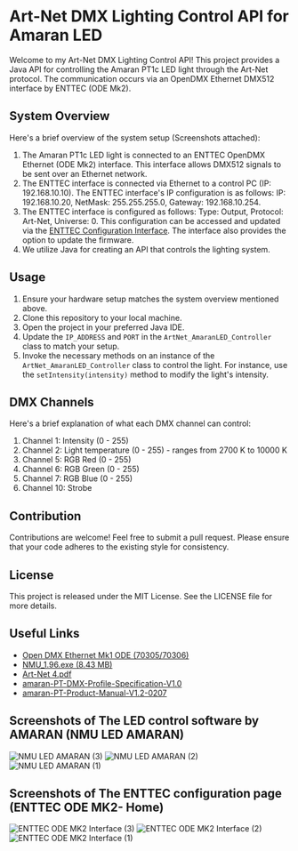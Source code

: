 # Art-Net DMX Lighting Control API for Amaran LED

Welcome to my Art-Net DMX Lighting Control API! This project provides a Java API for controlling the Amaran PT1c LED light through the Art-Net protocol. The communication occurs via an OpenDMX Ethernet DMX512 interface by ENTTEC (ODE Mk2).

## System Overview

Here's a brief overview of the system setup (Screenshots attached):

1. The Amaran PT1c LED light is connected to an ENTTEC OpenDMX Ethernet (ODE Mk2) interface. This interface allows DMX512 signals to be sent over an Ethernet network.
2. The ENTTEC interface is connected via Ethernet to a control PC (IP: 192.168.10.10). The ENTTEC interface's IP configuration is as follows: IP: 192.168.10.20, NetMask: 255.255.255.0, Gateway: 192.168.10.254.
3. The ENTTEC interface is configured as follows: 
Type: Output, Protocol: Art-Net, Universe: 0. This configuration can be accessed and updated via the [ENTTEC Configuration Interface](http://192.168.10.20/index.html). The interface also provides the option to update the firmware.
4. We utilize Java for creating an API that controls the lighting system.

## Usage

1. Ensure your hardware setup matches the system overview mentioned above.
2. Clone this repository to your local machine.
3. Open the project in your preferred Java IDE.
4. Update the `IP_ADDRESS` and `PORT` in the `ArtNet_AmaranLED_Controller` class to match your setup.
5. Invoke the necessary methods on an instance of the `ArtNet_AmaranLED_Controller` class to control the light. For instance, use the `setIntensity(intensity)` method to modify the light's intensity.

## DMX Channels

Here's a brief explanation of what each DMX channel can control:

1. Channel 1: Intensity (0 - 255)
2. Channel 2: Light temperature (0 - 255) - ranges from 2700 K to 10000 K
3. Channel 5: RGB Red (0 - 255)
4. Channel 6: RGB Green (0 - 255)
5. Channel 7: RGB Blue (0 - 255)
6. Channel 10: Strobe

## Contribution

Contributions are welcome! Feel free to submit a pull request. Please ensure that your code adheres to the existing style for consistency.

## License

This project is released under the MIT License. See the LICENSE file for more details.

##  Useful Links

- [Open DMX Ethernet Mk1 ODE (70305/70306)](https://support.enttec.com/support/solutions/articles/101000401530-open-dmx-ethernet-mk1-ode-70305-70306-legacy-product)
- [NMU_1.96.exe (8.43 MB)](https://support.enttec.com/helpdesk/attachments/101012223232)
- [Art-Net 4.pdf](https://www.artisticlicence.com/WebSiteMaster/User%20Guides/art-net.pdf)
- [amaran-PT-DMX-Profile-Specification-V1.0](https://www.aputure.com/wp-content/uploads/2023/02/amaran-PT-DMX-Profile-Specification-V1.0.pdf)
- [amaran-PT-Product-Manual-V1.2-0207](https://www.aputure.com/wp-content/uploads/2023/02/amaran-PT-Product-Manual-V1.2-0207.pdf)





## Screenshots of The LED control software by AMARAN (NMU LED AMARAN) 

![NMU LED AMARAN (3)](https://github.com/ELZo3/AMARAN-PT1c-LED-Controller-/assets/5712013/c032dc1b-e879-4c21-b2f5-a1c1150bfeb7)
![NMU LED AMARAN (2)](https://github.com/ELZo3/AMARAN-PT1c-LED-Controller-/assets/5712013/0964f5e9-5e0b-4cdd-90c8-4dda33e0aa33)
![NMU LED AMARAN (1)](https://github.com/ELZo3/AMARAN-PT1c-LED-Controller-/assets/5712013/3f87c1e2-cb4f-4254-9d6e-3b79aa7313fa)

## Screenshots of The ENTTEC configuration page (ENTTEC ODE MK2- Home)

![ENTTEC ODE MK2 Interface (3)](https://github.com/ELZo3/AMARAN-PT1c-LED-Controller-/assets/5712013/8e378261-00ef-4d8c-9f27-20be3cf448c5)
![ENTTEC ODE MK2 Interface (2)](https://github.com/ELZo3/AMARAN-PT1c-LED-Controller-/assets/5712013/c2031d66-2456-44ab-b9f4-fddc784c2eb2)
![ENTTEC ODE MK2 Interface (1)](https://github.com/ELZo3/AMARAN-PT1c-LED-Controller-/assets/5712013/5bd51b5b-1116-4c13-95ee-85fe571810f3)
